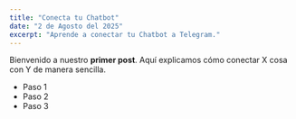 ```yaml
---
title: "Conecta tu Chatbot"
date: "2 de Agosto del 2025"
excerpt: "Aprende a conectar tu Chatbot a Telegram."
---
```


Bienvenido a nuestro **primer post**. Aquí explicamos cómo conectar X cosa con Y de manera sencilla.

- Paso 1
- Paso 2
- Paso 3
